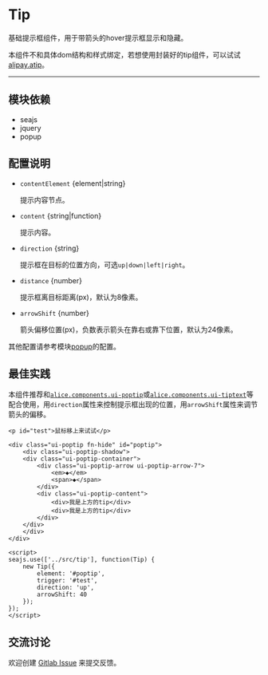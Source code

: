 
# Tip

基础提示框组件，用于带箭头的hover提示框显示和隐藏。

本组件不和具体dom结构和样式绑定，若想使用封装好的tip组件，可以试试[alipay.atip](http://arale2.alipay.im/alipay_atip/)。

---


## 模块依赖

 - seajs
 - jquery
 - popup


## 配置说明

* `contentElement` {element|string} 

    提示内容节点。

* `content` {string|function}

    提示内容。

* `direction` {string}

    提示框在目标的位置方向，可选`up|down|left|right`。

* `distance` {number}

    提示框离目标距离(px)，默认为8像素。


* `arrowShift` {number}

    箭头偏移位置(px)，负数表示箭头在靠右或靠下位置，默认为24像素。


其他配置请参考模块[popup](../popup/)的配置。

## 最佳实践

本组件推荐和[`alice.components.ui-poptip`](http://arale.alipay.im/projects/4ee06eabb5f7002877019198)或[`alice.components.ui-tiptext`](http://arale.alipay.im/projects/4ffbc0e6f137f3a16a23b1c9)等配合使用，用`direction`属性来控制提示框出现的位置，用`arrowShift`属性来调节箭头的偏移。

```
<p id="test">鼠标移上来试试</p>

<div class="ui-poptip fn-hide" id="poptip">
    <div class="ui-poptip-shadow">
    <div class="ui-poptip-container">
        <div class="ui-poptip-arrow ui-poptip-arrow-7">
            <em>◆</em>
            <span>◆</span>
        </div>                  
        <div class="ui-poptip-content">
            <div>我是上方的tip</div>
            <div>我是上方的tip</div>            
        </div>
    </div>
    </div>
</div>

<script>
seajs.use(['../src/tip'], function(Tip) {
    new Tip({
        element: '#poptip',    
        trigger: '#test',
        direction: 'up',
        arrowShift: 40
    });
});
</script>
```

## 交流讨论

欢迎创建
[Gitlab Issue](http://git.alipay.im/tip/issues/new)
来提交反馈。

